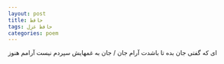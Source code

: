 ```yaml
---
layout: post
title: حافظ
tags: حافظ غزل
categories: poem
---
```


ای که گفتی جان بده تا باشدت آرام جان / جان به غمهایش سپردم نیست آرامم هنوز